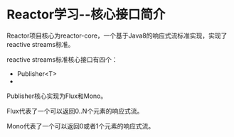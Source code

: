 # Reactor学习--核心接口简介

Reactor项目核心为reactor-core，一个基于Java8的响应式流标准实现，实现了reactive streams标准。

reactive streams标准核心接口有四个：

* Publisher&lt;T&gt;
* 
Publisher核心实现为Flux和Mono。

Flux代表了一个可以返回0..N个元素的响应式流。

Mono代表了一个可以返回0或者1个元素的响应式流。

